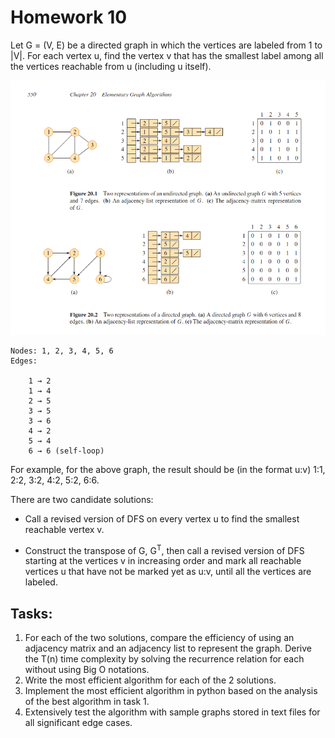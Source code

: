 # Homework 10
Let G = (V, E) be a directed graph in which the vertices are labeled from 1 to |V|. For each vertex u, find the vertex v that has the smallest label among all the vertices reachable from u (including u itself).

![](./sample_graph.jpg)

    Nodes: 1, 2, 3, 4, 5, 6
    Edges:

        1 → 2
        1 → 4
        2 → 5
        3 → 5
        3 → 6
        4 → 2
        5 → 4
        6 → 6 (self-loop)

For example, for the above graph, the result should be (in the format u:v) 1:1, 2:2, 3:2, 4:2, 5:2, 6:6.

There are two candidate solutions:

* Call a revised version of DFS on every vertex u to find the smallest reachable vertex v.

* Construct the transpose of G, G<sup>T</sup>, then call a revised version of DFS starting at the vertices v in increasing order and mark all reachable vertices u that have not be marked yet as u:v, until all the vertices are labeled.

## Tasks:

1. For each of the two solutions, compare the efficiency of using an adjacency matrix and an adjacency list to represent the graph. Derive the T(n) time complexity by solving the recurrence relation for each without using Big O notations.
2. Write the most efficient algorithm for each of the 2 solutions.
3. Implement the most efficient algorithm in python based on the analysis of the best algorithm in task 1.
4. Extensively test the algorithm with sample graphs stored in text files for all significant edge cases.

